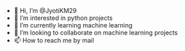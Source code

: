 - 👋 Hi, I’m @JyotiKM29
- 👀 I’m interested in python projects
- 🌱 I’m currently learning machine learning
- 💞️ I’m looking to collaborate on machine learning projects
- 📫 How to reach me by mail

<!---
JyotiKM29/JyotiKM29 is a ✨ special ✨ repository because its `README.md` (this file) appears on your GitHub profile.
You can click the Preview link to take a look at your changes.
--->

